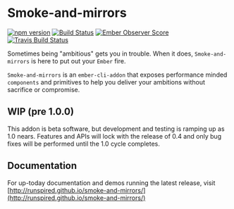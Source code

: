 Smoke-and-mirrors
=================

[![npm version](https://badge.fury.io/js/smoke-and-mirrors.svg)](http://badge.fury.io/js/smoke-and-mirrors)
[![Build Status](https://travis-ci.org/runspired/smoke-and-mirrors.svg?branch=master)](https://travis-ci.org/runspired/smoke-and-mirrors)
[![Ember Observer Score](http://emberobserver.com/badges/smoke-and-mirrors.svg)](http://emberobserver.com/addons/smoke-and-mirrors)
[![Travis Build Status](https://img.shields.io/travis/runspired/smoke-and-mirrors.svg?style=flat-square)](https://travis-ci.org/runspired/smoke-and-mirrors)

Sometimes being "ambitious" gets you in trouble.  When it does, `Smoke-and-mirrors` is here
to put out your `Ember` fire.

`Smoke-and-mirrors` is an `ember-cli-addon` that exposes performance minded `components` and primitives 
to help you deliver your ambitions without sacrifice or compromise.

## WIP (pre 1.0.0)

This addon is beta software, but development and testing is ramping up as 1.0 nears.
Features and APIs will lock with the release of 0.4 and only bug fixes will be performed
until the 1.0 cycle completes.

## Documentation

For up-today documentation and demos running the latest release, 
visit [http://runspired.github.io/smoke-and-mirrors/](http://runspired.github.io/smoke-and-mirrors/)
